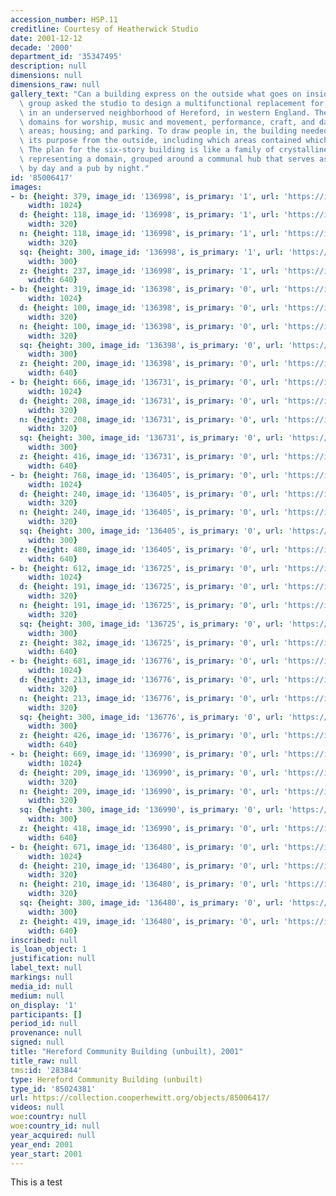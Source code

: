 ```yaml
---
accession_number: HSP.11
creditline: Courtesy of Heatherwick Studio
date: 2001-12-12
decade: '2000'
department_id: '35347495'
description: null
dimensions: null
dimensions_raw: null
gallery_text: "Can a building express on the outside what goes on inside?\nA community\
  \ group asked the studio to design a multifunctional replacement for a 1970s church\
  \ in an underserved neighborhood of Hereford, in western England. The project required\
  \ domains for worship, music and movement, performance, craft, and day care; common\
  \ areas; housing; and parking. To draw people in, the building needed to communicate\
  \ its purpose from the outside, including which areas contained which functions.\
  \ The plan for the six-story building is like a family of crystalline objects, each\
  \ representing a domain, grouped around a communal hub that serves as a caf\xE9\
  \ by day and a pub by night."
id: '85006417'
images:
- b: {height: 379, image_id: '136998', is_primary: '1', url: 'https://images.collection.cooperhewitt.org/136998_642b0308216cf943_b.jpg',
    width: 1024}
  d: {height: 118, image_id: '136998', is_primary: '1', url: 'https://images.collection.cooperhewitt.org/136998_642b0308216cf943_d.gif',
    width: 320}
  n: {height: 118, image_id: '136998', is_primary: '1', url: 'https://images.collection.cooperhewitt.org/136998_642b0308216cf943_n.jpg',
    width: 320}
  sq: {height: 300, image_id: '136998', is_primary: '1', url: 'https://images.collection.cooperhewitt.org/136998_642b0308216cf943_sq.jpg',
    width: 300}
  z: {height: 237, image_id: '136998', is_primary: '1', url: 'https://images.collection.cooperhewitt.org/136998_642b0308216cf943_z.jpg',
    width: 640}
- b: {height: 319, image_id: '136398', is_primary: '0', url: 'https://images.collection.cooperhewitt.org/136398_3aca7f0de9597336_b.jpg',
    width: 1024}
  d: {height: 100, image_id: '136398', is_primary: '0', url: 'https://images.collection.cooperhewitt.org/136398_3aca7f0de9597336_d.gif',
    width: 320}
  n: {height: 100, image_id: '136398', is_primary: '0', url: 'https://images.collection.cooperhewitt.org/136398_3aca7f0de9597336_n.jpg',
    width: 320}
  sq: {height: 300, image_id: '136398', is_primary: '0', url: 'https://images.collection.cooperhewitt.org/136398_3aca7f0de9597336_sq.jpg',
    width: 300}
  z: {height: 200, image_id: '136398', is_primary: '0', url: 'https://images.collection.cooperhewitt.org/136398_3aca7f0de9597336_z.jpg',
    width: 640}
- b: {height: 666, image_id: '136731', is_primary: '0', url: 'https://images.collection.cooperhewitt.org/136731_5cd6f01ed5835d24_b.jpg',
    width: 1024}
  d: {height: 208, image_id: '136731', is_primary: '0', url: 'https://images.collection.cooperhewitt.org/136731_5cd6f01ed5835d24_d.gif',
    width: 320}
  n: {height: 208, image_id: '136731', is_primary: '0', url: 'https://images.collection.cooperhewitt.org/136731_5cd6f01ed5835d24_n.jpg',
    width: 320}
  sq: {height: 300, image_id: '136731', is_primary: '0', url: 'https://images.collection.cooperhewitt.org/136731_5cd6f01ed5835d24_sq.jpg',
    width: 300}
  z: {height: 416, image_id: '136731', is_primary: '0', url: 'https://images.collection.cooperhewitt.org/136731_5cd6f01ed5835d24_z.jpg',
    width: 640}
- b: {height: 768, image_id: '136405', is_primary: '0', url: 'https://images.collection.cooperhewitt.org/136405_d59419d946518917_b.jpg',
    width: 1024}
  d: {height: 240, image_id: '136405', is_primary: '0', url: 'https://images.collection.cooperhewitt.org/136405_d59419d946518917_d.gif',
    width: 320}
  n: {height: 240, image_id: '136405', is_primary: '0', url: 'https://images.collection.cooperhewitt.org/136405_d59419d946518917_n.jpg',
    width: 320}
  sq: {height: 300, image_id: '136405', is_primary: '0', url: 'https://images.collection.cooperhewitt.org/136405_d59419d946518917_sq.jpg',
    width: 300}
  z: {height: 480, image_id: '136405', is_primary: '0', url: 'https://images.collection.cooperhewitt.org/136405_d59419d946518917_z.jpg',
    width: 640}
- b: {height: 612, image_id: '136725', is_primary: '0', url: 'https://images.collection.cooperhewitt.org/136725_e3abb0b758cd93b6_b.jpg',
    width: 1024}
  d: {height: 191, image_id: '136725', is_primary: '0', url: 'https://images.collection.cooperhewitt.org/136725_e3abb0b758cd93b6_d.gif',
    width: 320}
  n: {height: 191, image_id: '136725', is_primary: '0', url: 'https://images.collection.cooperhewitt.org/136725_e3abb0b758cd93b6_n.jpg',
    width: 320}
  sq: {height: 300, image_id: '136725', is_primary: '0', url: 'https://images.collection.cooperhewitt.org/136725_e3abb0b758cd93b6_sq.jpg',
    width: 300}
  z: {height: 382, image_id: '136725', is_primary: '0', url: 'https://images.collection.cooperhewitt.org/136725_e3abb0b758cd93b6_z.jpg',
    width: 640}
- b: {height: 681, image_id: '136776', is_primary: '0', url: 'https://images.collection.cooperhewitt.org/136776_b1d08659bb5c26c6_b.jpg',
    width: 1024}
  d: {height: 213, image_id: '136776', is_primary: '0', url: 'https://images.collection.cooperhewitt.org/136776_b1d08659bb5c26c6_d.gif',
    width: 320}
  n: {height: 213, image_id: '136776', is_primary: '0', url: 'https://images.collection.cooperhewitt.org/136776_b1d08659bb5c26c6_n.jpg',
    width: 320}
  sq: {height: 300, image_id: '136776', is_primary: '0', url: 'https://images.collection.cooperhewitt.org/136776_b1d08659bb5c26c6_sq.jpg',
    width: 300}
  z: {height: 426, image_id: '136776', is_primary: '0', url: 'https://images.collection.cooperhewitt.org/136776_b1d08659bb5c26c6_z.jpg',
    width: 640}
- b: {height: 669, image_id: '136990', is_primary: '0', url: 'https://images.collection.cooperhewitt.org/136990_26d4dd1d50465830_b.jpg',
    width: 1024}
  d: {height: 209, image_id: '136990', is_primary: '0', url: 'https://images.collection.cooperhewitt.org/136990_26d4dd1d50465830_d.gif',
    width: 320}
  n: {height: 209, image_id: '136990', is_primary: '0', url: 'https://images.collection.cooperhewitt.org/136990_26d4dd1d50465830_n.jpg',
    width: 320}
  sq: {height: 300, image_id: '136990', is_primary: '0', url: 'https://images.collection.cooperhewitt.org/136990_26d4dd1d50465830_sq.jpg',
    width: 300}
  z: {height: 418, image_id: '136990', is_primary: '0', url: 'https://images.collection.cooperhewitt.org/136990_26d4dd1d50465830_z.jpg',
    width: 640}
- b: {height: 671, image_id: '136480', is_primary: '0', url: 'https://images.collection.cooperhewitt.org/136480_a3e292002af87a55_b.jpg',
    width: 1024}
  d: {height: 210, image_id: '136480', is_primary: '0', url: 'https://images.collection.cooperhewitt.org/136480_a3e292002af87a55_d.gif',
    width: 320}
  n: {height: 210, image_id: '136480', is_primary: '0', url: 'https://images.collection.cooperhewitt.org/136480_a3e292002af87a55_n.jpg',
    width: 320}
  sq: {height: 300, image_id: '136480', is_primary: '0', url: 'https://images.collection.cooperhewitt.org/136480_a3e292002af87a55_sq.jpg',
    width: 300}
  z: {height: 419, image_id: '136480', is_primary: '0', url: 'https://images.collection.cooperhewitt.org/136480_a3e292002af87a55_z.jpg',
    width: 640}
inscribed: null
is_loan_object: 1
justification: null
label_text: null
markings: null
media_id: null
medium: null
on_display: '1'
participants: []
period_id: null
provenance: null
signed: null
title: "Hereford Community Building (unbuilt), 2001"
title_raw: null
tms:id: '283844'
type: Hereford Community Building (unbuilt)
type_id: '85024381'
url: https://collection.cooperhewitt.org/objects/85006417/
videos: null
woe:country: null
woe:country_id: null
year_acquired: null
year_end: 2001
year_start: 2001
---
```


This is a test